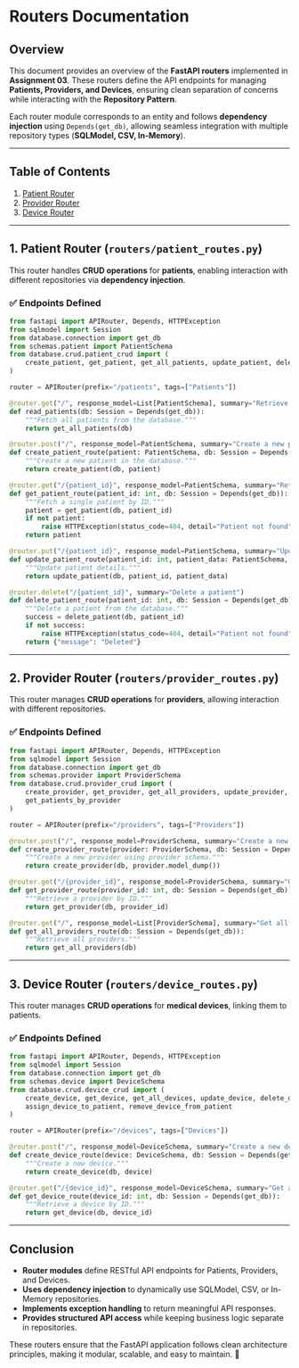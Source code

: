 # **Routers Documentation**

## **Overview**
This document provides an overview of the **FastAPI routers** implemented in **Assignment 03**. These routers define the API endpoints for managing **Patients, Providers, and Devices**, ensuring clean separation of concerns while interacting with the **Repository Pattern**.

Each router module corresponds to an entity and follows **dependency injection** using `Depends(get_db)`, allowing seamless integration with multiple repository types (**SQLModel, CSV, In-Memory**).

---

## **Table of Contents**
1. [Patient Router](#patient-router)
2. [Provider Router](#provider-router)
3. [Device Router](#device-router)

---
## **1. Patient Router (`routers/patient_routes.py`)**
This router handles **CRUD operations** for **patients**, enabling interaction with different repositories via **dependency injection**.

### **✅ Endpoints Defined**
```python
from fastapi import APIRouter, Depends, HTTPException
from sqlmodel import Session
from database.connection import get_db
from schemas.patient import PatientSchema
from database.crud.patient_crud import (
    create_patient, get_patient, get_all_patients, update_patient, delete_patient
)

router = APIRouter(prefix="/patients", tags=["Patients"])

@router.get("/", response_model=List[PatientSchema], summary="Retrieve all patients")
def read_patients(db: Session = Depends(get_db)):
    """Fetch all patients from the database."""
    return get_all_patients(db)

@router.post("/", response_model=PatientSchema, summary="Create a new patient")
def create_patient_route(patient: PatientSchema, db: Session = Depends(get_db)):
    """Create a new patient in the database."""
    return create_patient(db, patient)

@router.get("/{patient_id}", response_model=PatientSchema, summary="Retrieve a patient by ID")
def get_patient_route(patient_id: int, db: Session = Depends(get_db)):
    """Fetch a single patient by ID."""
    patient = get_patient(db, patient_id)
    if not patient:
        raise HTTPException(status_code=404, detail="Patient not found")
    return patient

@router.put("/{patient_id}", response_model=PatientSchema, summary="Update an existing patient")
def update_patient_route(patient_id: int, patient_data: PatientSchema, db: Session = Depends(get_db)):
    """Update patient details."""
    return update_patient(db, patient_id, patient_data)

@router.delete("/{patient_id}", summary="Delete a patient")
def delete_patient_route(patient_id: int, db: Session = Depends(get_db)):
    """Delete a patient from the database."""
    success = delete_patient(db, patient_id)
    if not success:
        raise HTTPException(status_code=404, detail="Patient not found")
    return {"message": "Deleted"}
```

---

## **2. Provider Router (`routers/provider_routes.py`)**
This router manages **CRUD operations** for **providers**, allowing interaction with different repositories.

### **✅ Endpoints Defined**
```python
from fastapi import APIRouter, Depends, HTTPException
from sqlmodel import Session
from database.connection import get_db
from schemas.provider import ProviderSchema
from database.crud.provider_crud import (
    create_provider, get_provider, get_all_providers, update_provider, delete_provider,
    get_patients_by_provider
)

router = APIRouter(prefix="/providers", tags=["Providers"])

@router.post("/", response_model=ProviderSchema, summary="Create a new provider")
def create_provider_route(provider: ProviderSchema, db: Session = Depends(get_db)):
    """Create a new provider using provider schema."""
    return create_provider(db, provider.model_dump())

@router.get("/{provider_id}", response_model=ProviderSchema, summary="Get a provider by ID")
def get_provider_route(provider_id: int, db: Session = Depends(get_db)):
    """Retrieve a provider by ID."""
    return get_provider(db, provider_id)

@router.get("/", response_model=List[ProviderSchema], summary="Get all providers")
def get_all_providers_route(db: Session = Depends(get_db)):
    """Retrieve all providers."""
    return get_all_providers(db)
```

---

## **3. Device Router (`routers/device_routes.py`)**
This router manages **CRUD operations** for **medical devices**, linking them to patients.

### **✅ Endpoints Defined**
```python
from fastapi import APIRouter, Depends, HTTPException
from sqlmodel import Session
from database.connection import get_db
from schemas.device import DeviceSchema
from database.crud.device_crud import (
    create_device, get_device, get_all_devices, update_device, delete_device,
    assign_device_to_patient, remove_device_from_patient
)

router = APIRouter(prefix="/devices", tags=["Devices"])

@router.post("/", response_model=DeviceSchema, summary="Create a new device")
def create_device_route(device: DeviceSchema, db: Session = Depends(get_db)):
    """Create a new device."""
    return create_device(db, device)

@router.get("/{device_id}", response_model=DeviceSchema, summary="Get a device by ID")
def get_device_route(device_id: int, db: Session = Depends(get_db)):
    """Retrieve a device by ID."""
    return get_device(db, device_id)
```
---

## **Conclusion**
- **Router modules** define RESTful API endpoints for Patients, Providers, and Devices.
- **Uses dependency injection** to dynamically use SQLModel, CSV, or In-Memory repositories.
- **Implements exception handling** to return meaningful API responses.
- **Provides structured API access** while keeping business logic separate in repositories.

These routers ensure that the FastAPI application follows clean architecture principles, making it modular, scalable, and easy to maintain. 🚀

